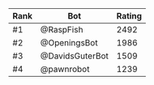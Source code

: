 Rank|Bot|Rating
---|---|---
#1|@RaspFish|2492
#2|@OpeningsBot|1986
#3|@DavidsGuterBot|1509
#4|@pawnrobot|1239
